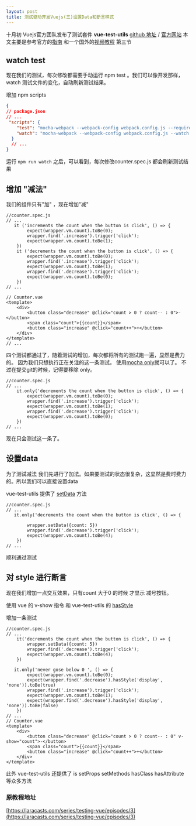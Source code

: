 ```yaml
---
layout: post
title: 测试驱动开发Vuejs(三)设置Data和断言样式
---
```


十月初 Vuejs官方团队发布了测试套件 **vue-test-utils** 
[github 地址](https://github.com/vuejs/vue-test-utils)  / 
[官方网站](https://vue-test-utils.vuejs.org/en/)
本文主要是参考官方的[指南](https://vue-test-utils.vuejs.org/en/guides/testing-SFCs-with-mocha-webpack.html)
和一个国外的[视频教程](https://laracasts.com/series/testing-vue/episodes/3) 第三节
<!-- more -->
## watch test
现在我们的测试，每次修改都需要手动运行 npm test 。我们可以像开发那样，watch 测试文件的变化，自动刷新测试结果。

增加 npm scripts
```json
{
// package.json
// ...
 "scripts": {
    "test": "mocha-webpack --webpack-config webpack.config.js --require test/setup.js test/*.spec.js",
    "watch": "mocha-webpack --webpack-config webpack.config.js --watch --require test/setup.js test/*.spec.js"
  }
  // ...
}  
```
运行 `npm run watch` 之后，可以看到，每次修改counter.spec.js 都会刷新测试结果

## 增加 "减法"
我们的组件只有"加" ，现在增加"减"

```vuejs
//counter.spec.js
// ...
   it ('increments the count when the button is click', () => {
        expect(wrapper.vm.count).toBe(0);
        wrapper.find('.increase').trigger('click');
        expect(wrapper.vm.count).toBe(1);
    })
    it ('decrements the count when the button is click', () => {
        expect(wrapper.vm.count).toBe(0);
        wrapper.find('.increase').trigger('click');
        expect(wrapper.vm.count).toBe(1);
        wrapper.find('.decrease').trigger('click');
        expect(wrapper.vm.count).toBe(0);
    })
// ...

// Counter.vue
<template>
    <div>
        <button class="decrease" @click="count > 0 ? count-- : 0">-</button>
        <span class="count">{{count}}</span>
        <button class="increase" @click="count++">+</button>
    </div>
</template>
// ...
``` 
四个测试都通过了，随着测试的增加，每次都将所有的测试跑一遍，显然是费力的。 因为我们只想执行正在关注的这一条测试。
 使用[mocha only](https://mochajs.org/#exclusive-tests)就可以了。 不过在提交git的时候，记得要移除 only。

```vuejs
//counter.spec.js
// ...
    it.only('decrements the count when the button is click', () => {
        expect(wrapper.vm.count).toBe(0);
        wrapper.find('.increase').trigger('click');
        expect(wrapper.vm.count).toBe(1);
        wrapper.find('.decrease').trigger('click');
        expect(wrapper.vm.count).toBe(0);
    })
// ...

```
现在只会测试这一条了。

## 设置data 
为了测试减法 我们先进行了加法。如果要测试的状态很复杂，这显然是费时费力的。所以我们可以直接设置data

vue-test-utils 提供了 [setData](https://vue-test-utils.vuejs.org/en/api/wrapper/setData.html) 方法

```vuejs
//counter.spec.js
// ...
   it.only('decrements the count when the button is click', () => {
      
        wrapper.setData({count: 5})
        wrapper.find('.decrease').trigger('click');
        expect(wrapper.vm.count).toBe(4);
    })
// ...
``` 
顺利通过测试 

## 对 style 进行断言 
现在我们增加一点交互效果，只有count 大于0 的时候 才显示 减号按钮。

使用 vue 的 v-show 指令 和 vue-test-utils 的 [hasStyle](https://vue-test-utils.vuejs.org/en/api/wrapper-array/hasStyle.html)

增加一条测试

```vuejs
//counter.spec.js
// ...
    it('decrements the count when the button is click', () => {
        wrapper.setData({count: 5})
        wrapper.find('.decrease').trigger('click');
        expect(wrapper.vm.count).toBe(4);
    })
    
   it.only('never gose below 0 ', () => {
        expect(wrapper.vm.count).toBe(0);
        expect(wrapper.find('.decrease').hasStyle('display', 'none')).toBe(true)
        wrapper.find('.increase').trigger('click');
        expect(wrapper.vm.count).toBe(1);
        expect(wrapper.find('.decrease').hasStyle('display', 'none')).toBe(false)        
    })
// ...
// Counter.vue
<template>
    <div>
        <button class="decrease" @click="count > 0 ? count-- : 0" v-show="count">-</button>
        <span class="count">{{count}}</span>
        <button class="increase" @click="count++">+</button>
    </div>
</template>
``` 
此外 vue-test-utils 还提供了 is setProps setMethods hasClass hasAttribute 等众多方法

### 原教程地址
[https://laracasts.com/series/testing-vue/episodes/3](https://laracasts.com/series/testing-vue/episodes/3)      
